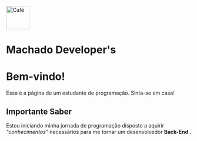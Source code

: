<!DOCTYPE html>

<html>
       
<img src="https://cdn.jsdelivr.net/gh/devicons/devicon@v2.15.1/devicon.min.css" alt="Café" width="63" height="63" style="vertical-align:bottom">

<head>
  <h1> Machado Developer's </1>
</head>

<body>

<h1>Bem-vindo!</h1>
<p>Essa é a página de um estudante de programação. Sinta-se em casa!</p>

<h2>Importante Saber</h2>
<p> Estou iniciando minha jornada de programação disposto a aquirir <i> "conhecimentos" </i> necessários para me tornar um desenvolvedor <b> Back-End </>.</p>

</body>
</html>
